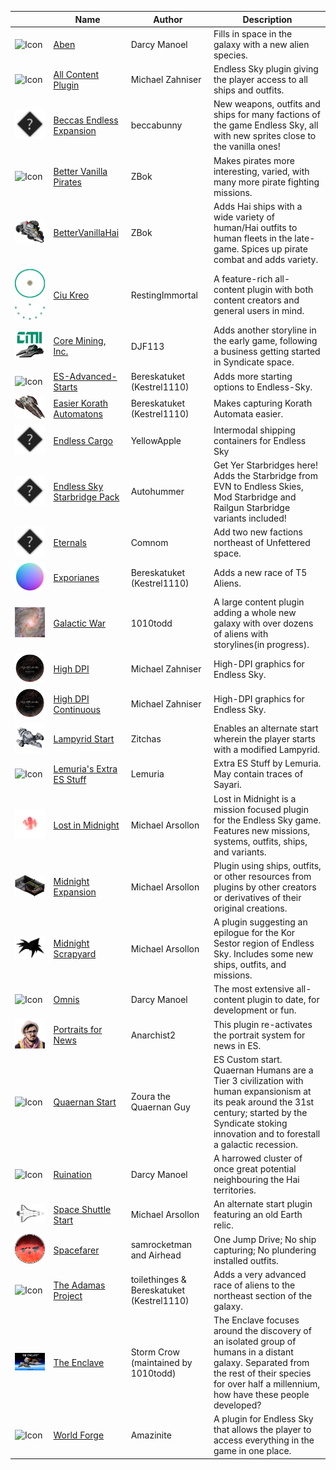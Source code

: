 
| | Name | Author | Description |
|-|------|--------|-------------|
| ![Icon](https://github.com/Adde-Endless-Sky/Aben/raw/35ce0e4ed911ce53ca3d7329ed95d4fa7abde299/icon.png) | [Aben](https://github.com/Adde-Endless-Sky/Aben/archive/35ce0e4ed911ce53ca3d7329ed95d4fa7abde299.zip) | Darcy Manoel | Fills in space in the galaxy with a new alien species. |
| ![Icon](https://github.com/endless-sky/all-content-plugin/raw/v0.9.14/icon.png) | [All Content Plugin](https://github.com/endless-sky/all-content-plugin/archive/refs/tags/v0.9.14.zip) | Michael Zahniser | Endless Sky plugin giving the player access to all ships and outfits. |
| ![Icon](https://raw.githubusercontent.com/endless-sky/endless-sky/master/images/outfit/unknown.png) | [Beccas Endless Expansion](https://github.com/beccabunny/Beccas-Endless-Expansion/archive/refs/tags/1.2.0.zip) | beccabunny | New weapons, outfits and ships for many factions of the game Endless Sky, all with new sprites close to the vanilla ones! |
| ![Icon](https://raw.githubusercontent.com/ZBok/BetterVanillaPirates/v1.3/icon.png) | [Better Vanilla Pirates](https://github.com/ZBok/BetterVanillaPirates/archive/v1.3.zip) | ZBok | Makes pirates more interesting, varied, with many more pirate fighting missions. |
| ![Icon](https://raw.githubusercontent.com/ZBok/BetterVanillaHai/0.9.2/icon.png) | [BetterVanillaHai](https://github.com/ZBok/BetterVanillaHai/archive/0.9.2.zip) | ZBok | Adds Hai ships with a wide variety of human/Hai outfits to human fleets in the late-game. Spices up pirate combat and adds variety. |
| ![Icon](https://github.com/RestingImmortal/Ciu-Kreo/raw/fe137a8624b8e875782ca9b5e3efeeae58d6f365/icon.png) | [Ciu Kreo](https://github.com/RestingImmortal/Ciu-Kreo/archive/fe137a8624b8e875782ca9b5e3efeeae58d6f365.zip) | RestingImmortal | A feature-rich all-content plugin with both content creators and general users in mind. |
| ![Icon](https://github.com/DJF113/Core-Mining-Inc/raw/v0.1.8/icon.png) | [Core Mining, Inc.](https://github.com/DJF113/Core-Mining-Inc/archive/refs/tags/v0.1.8.zip) | DJF113 | Adds another storyline in the early game, following a business getting started in Syndicate space. |
| ![Icon](https://github.com/kestrel1110/ES-Advanced-Starts/raw/1.2/icon.jpg) | [ES-Advanced-Starts](https://github.com/kestrel1110/ES-Advanced-Starts/archive/1.2.zip) | Bereskatuket (Kestrel1110) | Adds more starting options to Endless-Sky. |
| ![Icon](https://github.com/kestrel1110/Easier-Korath-Automatons/raw/1.0.0/icon.png) | [Easier Korath Automatons](https://github.com/kestrel1110/Easier-Korath-Automatons/archive/1.0.0.zip) | Bereskatuket (Kestrel1110) | Makes capturing Korath Automata easier. |
| ![Icon](https://raw.githubusercontent.com/endless-sky/endless-sky/master/images/outfit/unknown.png) | [Endless Cargo](https://bitbucket.org/YellowApple/endless-cargo/get/v0.2.0.zip) | YellowApple | Intermodal shipping containers for Endless Sky |
| ![Icon](https://raw.githubusercontent.com/endless-sky/endless-sky/master/images/outfit/unknown.png) | [Endless Sky Starbridge Pack](https://github.com/Autohummer/Endless-Sky-Starbridge-Pack/archive/refs/tags/1.0.zip) | Autohummer | Get Yer Starbridges here! Adds the Starbridge from EVN to Endless Skies, Mod Starbridge and Railgun Starbridge variants included! |
| ![Icon](https://raw.githubusercontent.com/endless-sky/endless-sky/master/images/outfit/unknown.png) | [Eternals](https://github.com/comnom/Eternals/archive/7821c6eb70961e8e3927f7665f9f41394e42e97a.zip) | Comnom | Add two new factions northeast of Unfettered space. |
| ![Icon](https://github.com/kestrel1110/Exporianes/raw/2.2/icon.png) | [Exporianes](https://github.com/kestrel1110/Exporianes/archive/2.2.zip) | Bereskatuket (Kestrel1110) | Adds a new race of T5 Aliens. |
| ![Icon](https://raw.githubusercontent.com/1010todd/Galactic-War/71e2790099d8d66101d43b35c82654e9b418b11b/icon.png) | [Galactic War](https://github.com/1010todd/Galactic-War/archive/71e2790099d8d66101d43b35c82654e9b418b11b.zip) | 1010todd | A large content plugin adding a whole new galaxy with over dozens of aliens with storylines(in progress). |
| ![Icon](https://github.com/endless-sky/endless-sky-high-dpi/raw/v0.9.14/icon.png) | [High DPI](https://github.com/endless-sky/endless-sky-high-dpi/archive/refs/tags/v0.9.14.zip) | Michael Zahniser | High-DPI graphics for Endless Sky. |
| ![Icon](https://github.com/endless-sky/endless-sky-high-dpi/raw/53071afa782fb91016cd9d876eff80ec785f5f91/icon.png) | [High DPI Continuous](https://github.com/endless-sky/endless-sky-high-dpi/archive/53071afa782fb91016cd9d876eff80ec785f5f91.zip) | Michael Zahniser | High-DPI graphics for Endless Sky. |
| ![Icon](https://raw.githubusercontent.com/Zitchas/ES_Lampyrid_Start/v1.6/icon.png) | [Lampyrid Start](https://github.com/Zitchas/ES_Lampyrid_Start/releases/download/v1.6/Z_Lampyrid_Start.release.v1.6.zip) | Zitchas | Enables an alternate start wherein the player starts with a modified Lampyrid. |
| ![Icon](https://raw.githubusercontent.com/a-random-lemurian/Lemurias-Extra-ES-Stuff/v0.10.13/icon.png) | [Lemuria's Extra ES Stuff](https://github.com/a-random-lemurian/Lemurias-Extra-ES-Stuff/archive/refs/tags/v0.10.13.zip) | Lemuria | Extra ES Stuff by Lemuria. May contain traces of Sayari. |
| ![Icon](https://raw.githubusercontent.com/MidnightPlugins/Lost-in-Midnight/0.9.14.16.4/icon.png) | [Lost in Midnight](https://github.com/MidnightPlugins/Lost-in-Midnight/releases/download/0.9.14.16.4/Lost.in.Midnight-0.9.14.16.4.zip) | Michael Arsollon | Lost in Midnight is a mission focused plugin for the Endless Sky game. Features new missions, systems, outfits, ships, and variants. |
| ![Icon](https://raw.githubusercontent.com/MidnightPlugins/Midnight-Expansion/0.9.14.1.4/icon.png) | [Midnight Expansion](https://github.com/MidnightPlugins/Midnight-Expansion/releases/download/0.9.14.1.4/Midnight.Expansion-0.9.14.1.4.zip) | Michael Arsollon | Plugin using ships, outfits, or other resources from plugins by other creators or derivatives of their original creations. |
| ![Icon](https://raw.githubusercontent.com/MidnightPlugins/Midnight-Scrapyard/0.9.14.7.18/icon.png) | [Midnight Scrapyard](https://github.com/MidnightPlugins/Midnight-Scrapyard/releases/download/0.9.14.7.18/Midnight.Scrapyard-0.9.14.7.18.zip) | Michael Arsollon | A plugin suggesting an epilogue for the Kor Sestor region of Endless Sky. Includes some new ships, outfits, and missions. |
| ![Icon](https://github.com/Adde-Endless-Sky/-Omnis/raw/d4f3937c672e9850e2c4b4ac0f3c29dc1e0bbe5e/icon.png) | [Omnis](https://github.com/Adde-Endless-Sky/-Omnis/archive/d4f3937c672e9850e2c4b4ac0f3c29dc1e0bbe5e.zip) | Darcy Manoel | The most extensive all-content plugin to date, for development or fun. |
| ![Icon](https://github.com/Anarchist2/ES-news-portraits/raw/v1.0/icon.png) | [Portraits for News](https://github.com/Anarchist2/ES-news-portraits/archive/v1.0.zip) | Anarchist2 | This plugin re-activates the portrait system for news in ES. |
| ![Icon](https://raw.githubusercontent.com/samrocketman/QuaernanHardpointsCarries/68b733824a5635d0a0e7565b0048b6ce624f7aac/icon%402x.png) | [Quaernan Start](https://github.com/samrocketman/QuaernanHardpointsCarries/archive/68b733824a5635d0a0e7565b0048b6ce624f7aac.zip) | Zoura the Quaernan Guy | ES Custom start.  Quaernan Humans are a Tier 3 civilization with human expansionism at its peak around the 31st century; started by the Syndicate stoking innovation and to forestall a galactic recession. |
| ![Icon](https://github.com/Adde-Endless-Sky/Ruination/raw/e1aaabc1db8a554b2dcaac3af0fa6d1a88ec5e55/icon.png) | [Ruination](https://github.com/Adde-Endless-Sky/Ruination/archive/e1aaabc1db8a554b2dcaac3af0fa6d1a88ec5e55.zip) | Darcy Manoel | A harrowed cluster of once great potential neighbouring the Hai territories. |
| ![Icon](https://raw.githubusercontent.com/MidnightPlugins/Space-Shuttle-Start/0.9.14.3/icon.png) | [Space Shuttle Start](https://github.com/MidnightPlugins/Space-Shuttle-Start/releases/download/0.9.14.3/Space.Shuttle.Start-0.9.14.3.zip) | Michael Arsollon | An alternate start plugin featuring an old Earth relic. |
| ![Icon](https://raw.githubusercontent.com/samrocketman/Spacefarer/75f67b4c37c63406dd0917d93e4ef07b2c21c220/icon%402x.png) | [Spacefarer](https://github.com/samrocketman/Spacefarer/archive/75f67b4c37c63406dd0917d93e4ef07b2c21c220.zip) | samrocketman and Airhead | One Jump Drive; No ship capturing; No plundering installed outfits. |
| ![Icon](https://github.com/kestrel1110/Adamas-Project/raw/v0.1.2/icon.png) | [The Adamas Project](https://github.com/kestrel1110/Adamas-Project/archive/v0.1.2.zip) | toilethinges & Bereskatuket (Kestrel1110) | Adds a very advanced race of aliens to the northeast section of the galaxy. |
| ![Icon](https://raw.githubusercontent.com/1010todd/The-Enclave/fb192c8a610705c18ba4325945ee05dca6cbd1f2/icon.png) | [The Enclave](https://github.com/1010todd/The-Enclave/archive/fb192c8a610705c18ba4325945ee05dca6cbd1f2.zip) | Storm Crow (maintained by 1010todd) | The Enclave focuses around the discovery of an isolated group of humans in a distant galaxy. Separated from the rest of their species for over half a millennium, how have these people developed? |
| ![Icon](https://github.com/EndlessSkyCommunity/world-forge/raw/dea1fd0bd0c06ad80d879e14dc7337ce23876260/icon.png) | [World Forge](https://github.com/EndlessSkyCommunity/world-forge/archive/dea1fd0bd0c06ad80d879e14dc7337ce23876260.zip) | Amazinite | A plugin for Endless Sky that allows the player to access everything in the game in one place. |